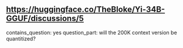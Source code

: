 ## https://huggingface.co/TheBloke/Yi-34B-GGUF/discussions/5

contains_question: yes
question_part: will the 200K context version be quantitized?